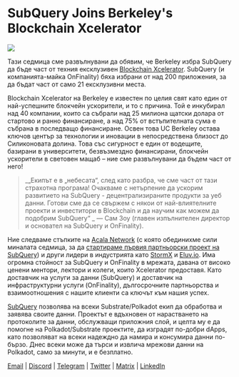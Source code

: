 # SubQuery Joins Berkeley's Blockchain Xcelerator

![](https://miro.medium.com/max/1400/0*gYUy-1COtbpLV1X1)


Тази седмица сме развълнувани да обявим, че Berkeley избра SubQuery да бъде част от техния ексклузивен [Blockchain Xcelerator](https://www.xcelerator.berkeley.edu/). SubQuery (и компанията-майка OnFinality) бяха избрани от над 200 приложения, за да бъдат част от само 21 ексклузивни места.

Blockchain Xcelerator на Berkeley е известен по целия свят като един от най-успешните блокчейн ускорители, и то с причина. Той е инкубирал над 40 компании, които са събрали над 25 милиона щатски долара от стартово и ранно финансиране, а над 75% от встъпителната сума е събрана в последващо финансиране. Освен това UC Berkeley остава ключов център за технологии и иновации в непосредствена близост до Силиконовата долина. Това със сигурност е един от водещите, базирани в университети, безвъзмездно финансирани, блокчейн ускорители в световен мащаб – ние сме развълнувани да бъдем част от него!

> _„Екипът е в „небесата“, след като разбра, че сме част от тази страхотна програма! Очакваме с нетърпение да ускорим развитието на SubQuery - децентрализираните продукти за уеб данни. Готови сме да се свържем с някои от най-влиятелните проекти и инвеститори в Blockchain и да научим как можем да подобрим SubQuery“ _ — Сам Зоу (главен изпълнителен директор и основател на SubQuery и OnFinality).

Ние следваме стъпките на [Acala Network](https://acala.network/) (с която обединихме сили миналата седмица, за да [стартираме първия партньорски проект на SubQuery](https://subquery.medium.com/subquery-integrates-acala-to-aggregate-and-serve-defi-data-to-polkadot-and-kusama-builders-fc9af6a7aae1)) и други лидери в индустрията като [StormX](https://stormx.io/) и [Eluv.io](https://eluv.io/). Има огромна стойност за SubQuery и OnFinality в мрежата, давана от високо ценени ментори, лектори и колеги, които Xcelerator предоставя. Като доставчик на услуги за данни (SubQuery) и доставчик на инфраструктурни услуги (OnFinality), дългосрочните партньорства и взаимоотношения с нашите клиенти са ключът към нашия успех.

[SubQuery](https://www.subquery.network/) позволява на всеки Substrate/Polkadot екип да обработва и заявява своите данни. Проектът е вдъхновен от нарастването на протоколите за данни, обслужващи приложния слой, и целта му е да помогне на Polkadot/Substrate проектите, да изградят по-добри dApps, като позволяват на всеки надеждно да намира и консумира данни по-бързо. Днес всеки може да търси и извлича мрежови данни на Polkadot, само за минути, и е безплатно.

[Email](mailto:hello@subquery.network) | [Discord](https://discord.com/invite/78zg8aBSMG) | [Telegram](https://t.me/subquerynetwork) | [Twitter](https://twitter.com/subquerynetwork) | [Matrix](https://matrix.to/#/#subquery:matrix.org) | [LinkedIn](https://www.linkedin.com/company/subquery)

